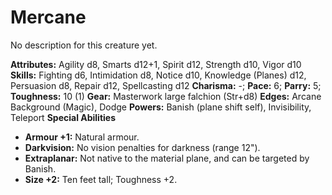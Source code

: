 # Mercane

No description for this creature yet.

**Attributes:** Agility d8, Smarts d12+1, Spirit d12, Strength d10,
Vigor d10
**Skills:** Fighting d6, Intimidation d8, Notice d10, Knowledge (Planes)
d12, Persuasion d8, Repair d12, Spellcasting d12
**Charisma:** -; **Pace:** 6; **Parry:** 5; **Toughness:** 10 (1)
**Gear:** Masterwork large falchion (Str+d8)
**Edges:** Arcane Background (Magic), Dodge
**Powers:** Banish (plane shift self), Invisibility, Teleport
**Special Abilities**

- **Armour +1:** Natural armour.
- **Darkvision:** No vision penalties for darkness (range 12").
- **Extraplanar:** Not native to the material plane, and can be targeted
by Banish.
- **Size +2:** Ten feet tall; Toughness +2.
